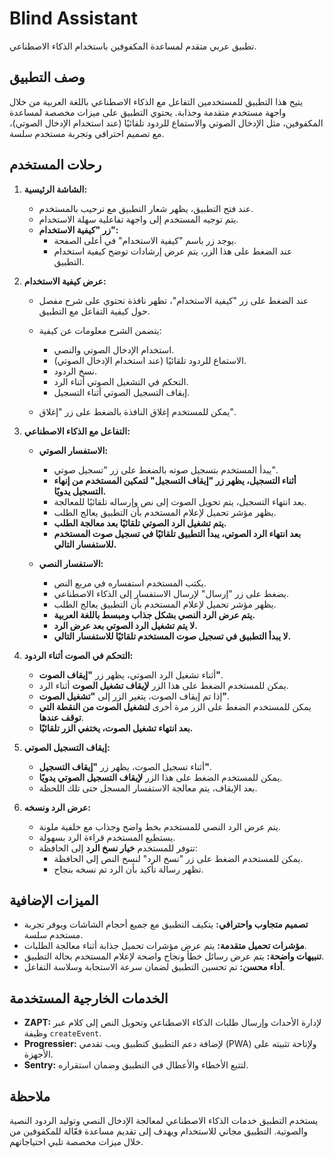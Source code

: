 # Blind Assistant

تطبيق عربي متقدم لمساعدة المكفوفين باستخدام الذكاء الاصطناعي.

## وصف التطبيق

يتيح هذا التطبيق للمستخدمين التفاعل مع الذكاء الاصطناعي باللغة العربية من خلال واجهة مستخدم متقدمة وجذابة. يحتوي التطبيق على ميزات مخصصة لمساعدة المكفوفين، مثل الإدخال الصوتي والاستماع للردود تلقائيًا (عند استخدام الإدخال الصوتي)، مع تصميم احترافي وتجربة مستخدم سلسة.

## رحلات المستخدم

1. **الشاشة الرئيسية:**

   - عند فتح التطبيق، يظهر شعار التطبيق مع ترحيب بالمستخدم.
   - يتم توجيه المستخدم إلى واجهة تفاعلية سهلة الاستخدام.
   - **زر "كيفية الاستخدام":**
     - يوجد زر باسم "كيفية الاستخدام" في أعلى الصفحة.
     - عند الضغط على هذا الزر، يتم عرض إرشادات توضح كيفية استخدام التطبيق.

2. **عرض كيفية الاستخدام:**

   - عند الضغط على زر "كيفية الاستخدام"، تظهر نافذة تحتوي على شرح مفصل حول كيفية التفاعل مع التطبيق.
   - يتضمن الشرح معلومات عن كيفية:

     - استخدام الإدخال الصوتي والنصي.
     - الاستماع للردود تلقائيًا (عند استخدام الإدخال الصوتي).
     - نسخ الردود.
     - التحكم في التشغيل الصوتي أثناء الرد.
     - إيقاف التسجيل الصوتي أثناء التسجيل.

   - يمكن للمستخدم إغلاق النافذة بالضغط على زر "إغلاق".

3. **التفاعل مع الذكاء الاصطناعي:**

   - **الاستفسار الصوتي:**
     - يبدأ المستخدم بتسجيل صوته بالضغط على زر "تسجيل صوتي".
     - **أثناء التسجيل، يظهر زر "إيقاف التسجيل" لتمكين المستخدم من إنهاء التسجيل يدويًا.**
     - بعد انتهاء التسجيل، يتم تحويل الصوت إلى نص وإرساله تلقائيًا للمعالجة.
     - يظهر مؤشر تحميل لإعلام المستخدم بأن التطبيق يعالج الطلب.
     - **يتم تشغيل الرد الصوتي تلقائيًا بعد معالجة الطلب.**
     - **بعد انتهاء الرد الصوتي، يبدأ التطبيق تلقائيًا في تسجيل صوت المستخدم للاستفسار التالي.**

   - **الاستفسار النصي:**
     - يكتب المستخدم استفساره في مربع النص.
     - يضغط على زر "إرسال" لإرسال الاستفسار إلى الذكاء الاصطناعي.
     - يظهر مؤشر تحميل لإعلام المستخدم بأن التطبيق يعالج الطلب.
     - **يتم عرض الرد النصي بشكل جذاب ومبسط باللغة العربية.**
     - **لا يتم تشغيل الرد الصوتي بعد عرض الرد.**
     - **لا يبدأ التطبيق في تسجيل صوت المستخدم تلقائيًا للاستفسار التالي.**

4. **التحكم في الصوت أثناء الردود:**

   - أثناء تشغيل الرد الصوتي، يظهر زر **"إيقاف الصوت"**.
   - يمكن للمستخدم الضغط على هذا الزر **لإيقاف تشغيل الصوت** أثناء الرد.
   - إذا تم إيقاف الصوت، يتغير الزر إلى **"تشغيل الصوت"**.
   - يمكن للمستخدم الضغط على الزر مرة أخرى **لتشغيل الصوت من النقطة التي توقف عندها**.
   - **بعد انتهاء تشغيل الصوت، يختفي الزر تلقائيًا.**

5. **إيقاف التسجيل الصوتي:**

   - أثناء تسجيل الصوت، يظهر زر **"إيقاف التسجيل"**.
   - يمكن للمستخدم الضغط على هذا الزر **لإيقاف التسجيل الصوتي يدويًا**.
   - بعد الإيقاف، يتم معالجة الاستفسار المسجل حتى تلك اللحظة.

6. **عرض الرد ونسخه:**

   - يتم عرض الرد النصي للمستخدم بخط واضح وجذاب مع خلفية ملونة.
   - يستطيع المستخدم قراءة الرد بسهولة.
   - تتوفر للمستخدم **خيار نسخ الرد** إلى الحافظة:
     - يمكن للمستخدم الضغط على زر "نسخ الرد" لنسخ النص إلى الحافظة.
     - تظهر رسالة تأكيد بأن الرد تم نسخه بنجاح.

## الميزات الإضافية

- **تصميم متجاوب واحترافي:** يتكيف التطبيق مع جميع أحجام الشاشات ويوفر تجربة مستخدم سلسة.
- **مؤشرات تحميل متقدمة:** يتم عرض مؤشرات تحميل جذابة أثناء معالجة الطلبات.
- **تنبيهات واضحة:** يتم عرض رسائل خطأ ونجاح واضحة لإعلام المستخدم بحالة التطبيق.
- **أداء محسن:** تم تحسين التطبيق لضمان سرعة الاستجابة وسلاسة التفاعل.

## الخدمات الخارجية المستخدمة

- **ZAPT:** لإدارة الأحداث وإرسال طلبات الذكاء الاصطناعي وتحويل النص إلى كلام عبر وظيفة `createEvent`.
- **Progressier:** لإضافة دعم التطبيق كتطبيق ويب تقدمي (PWA) ولإتاحة تثبيته على الأجهزة.
- **Sentry:** لتتبع الأخطاء والأعطال في التطبيق وضمان استقراره.

## ملاحظة

يستخدم التطبيق خدمات الذكاء الاصطناعي لمعالجة الإدخال النصي وتوليد الردود النصية والصوتية. التطبيق مجاني للاستخدام ويهدف إلى تقديم مساعدة فعّالة للمكفوفين من خلال ميزات مخصصة تلبي احتياجاتهم.